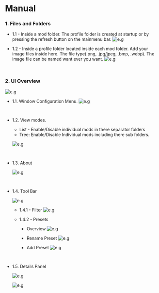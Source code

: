 
# Manual

   ### 1. Files and Folders

   - 1.1 - Inside a mod folder. The profile folder is created at startup or by pressing the refresh button on the mainmenu bar.
      ![e.g](assets/screenshots/features/file_folders/mod.png)


   - 1.2 - Inside a profile folder located inside each mod folder. Add your image files inside here. The file type(.png, .jpg/jpeg, .bmp, .webp). The image file can be named want ever you want.
      ![e.g](assets/screenshots/features/file_folders/profile.png)


<p>&nbsp;</p>


   ### 2. UI Overview
   ![e.g](assets/screenshots/features/ui/ui.png)


   - 1.1. Window Configuration Menu.
   ![e.g](assets\screenshots\features\ui\config.gif)
   

<p>&nbsp;</p>


   - 1.2. View modes.
     - List - Enable/Disable individual mods in there separator folders 
     - Tree: Enable/Disable Individual mods including there sub folders.
      
      ![e.g](assets/screenshots/features/ui/viewmodes.png)



 <p>&nbsp;</p>


   - 1.3. About

      ![e.g](assets/screenshots/features/ui/about.png)



 <p>&nbsp;</p>



   - 1.4. Tool Bar
      
      ![e.g](assets/screenshots/features/ui/bar.png)


      - 1.4.1 - Filter
         ![e.g](assets\screenshots\features\ui\filter.gif)



      - 1.4.2 - Presets

         - Overview
         ![e.g](assets\screenshots\features\ui\presets.gif)

         - Rename Preset
         ![e.g](assets\screenshots\features\ui\rename.gif)


         - Add Preset
          ![e.g](assets\screenshots\features\ui\addtopresets.gif)


      
 <p>&nbsp;</p>
 
   

   - 1.5.  Details Panel
   
      ![e.g](assets/screenshots/features/ui/detailspanel.png)


      ![e.g](assets\screenshots\features\ui\detailspanel.gif)
   



  <p>&nbsp;</p>








